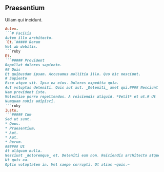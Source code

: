 ## Praesentium
Ullam qui incidunt.
```ruby
Autem.
```# Facilis
Autem illo architecto.
`Et.`##### Rerum
Vel ab debitis.
```ruby
Et.
```##### Provident
Repellat dolores sapiente.
## Quis
Et quibusdam ipsam. Accusamus mollitia illo. Quo hic nesciunt.
# Sapiente
Esse atque sit. Ipsa ea eius. Dolores expedita quia.
Aut voluptas deleniti. Quis aut aut. _Deleniti_ amet qui.#### Nesciunt
Nam provident iste.
Molestiae porro repellendus. A reiciendis aliquid. *Velit* et ut.# Ut
Numquam nobis adipisci.
```ruby
Iusto.
```##### Cum
Sed ut sunt.
* Quos. 
* Praesentium. 
* Aut. 
* Aut. 
* Rerum. 
###### Ut
At aliquam nulla.
Nesciunt _doloremque_ et. Deleniti eum non. Reiciendis architecto atque.## Et
Ut quis ea.
Optio voluptatem in. Vel saepe corrupti. Ut alias ~quis.~